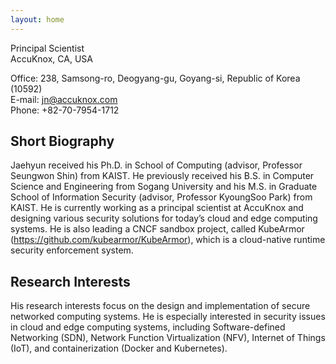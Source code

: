 ```yaml
---
layout: home
---
```


Principal Scientist  
AccuKnox, CA, USA  

Office: 238, Samsong-ro, Deogyang-gu, Goyang-si, Republic of Korea (10592)  
E-mail: jn@accuknox.com  
Phone: +82-70-7954-1712  

## Short Biography

Jaehyun received his Ph.D. in School of Computing (advisor, Professor Seungwon Shin) from KAIST. He previously received his B.S. in Computer Science and Engineering from Sogang University and his M.S. in Graduate School of Information Security (advisor, Professor KyoungSoo Park) from KAIST. He is currently working as a principal scientist at AccuKnox and designing various security solutions for today’s cloud and edge computing systems. He is also leading a CNCF sandbox project, called KubeArmor (https://github.com/kubearmor/KubeArmor), which is a cloud-native runtime security enforcement system.

## Research Interests

His research interests focus on the design and implementation of secure networked computing systems. He is especially interested in security issues in cloud and edge computing systems, including Software-defined Networking (SDN), Network Function Virtualization (NFV), Internet of Things (IoT), and containerization (Docker and Kubernetes).

